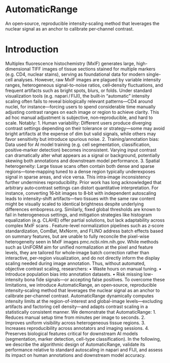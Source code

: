 # AutomaticRange
An open‑source, reproducible intensity‑scaling method that leverages the nuclear signal as an anchor to calibrate per‑channel contrast. 

# Introduction
Multiplex fluorescence histochemistry (MxIF) generates large, high-dimensional TIFF images of tissue sections stained for multiple markers (e.g. CD4, nuclear stains), serving as foundational data for modern single-cell analyses. However, raw MxIF images are plagued by variable intensity ranges, heterogeneous signal-to-noise ratios, cell‑density fluctuations, and frequent artifacts such as bright spots, blurs, or folds. Under standard visualization tools (e.g. napari / FIJI), the built‑in “automatic” intensity scaling often fails to reveal biologically relevant patterns—CD4 around nuclei, for instance—forcing users to spend considerable time manually adjusting contrast ranges on each image or region to achieve clarity.
This ad hoc manual adjustment is subjective, non‑reproducible, and hard to scale. Notably:
    1. Human variability: Different users produce diverging contrast settings depending on their tolerance or strategy—some may avoid bright artifacts at the expense of dim but valid signals, while others may favor sensitivity but introduce spurious noise.
    2. Training/annotation bias: Data used for AI model training (e.g. cell segmentation, classification, positive‑marker detection) becomes inconsistent. Varying input contrast can dramatically alter what appears as a signal or background, potentially skewing both annotations and downstream model performance.
    3. Spatial heterogeneity: Large tissue scans often contain both dense and sparse regions—tone‑mapping tuned to a dense region typically underexposes signal in sparse areas, and vice versa. This intra‑image inconsistency further undermines reproducibility.	
Prior work has long acknowledged that arbitrary auto‑contrast settings can distort quantitative interpretation. For instance, converting 16‑bit images to 8‑bit with independent autoscaling leads to intensity-shift artifacts—two tissues with the same raw content might be visually scaled to identical brightness despite underlying differences embopress.org. Similarly, fixed global thresholds are known to fail in heterogeneous settings, and mitigation strategies like histogram equalization (e.g. CLAHE) offer partial solutions, but lack adaptability across complex MxIF scans .
Feature-level normalization pipelines such as z‑score standardization, ComBat, MxNorm, and FLINO address batch effects based on summary features, but are unable to fully reconcile the pixel-wise heterogeneity seen in MxIF images pmc.ncbi.nlm.nih.gov. While methods such as UniFORM aim for unified normalization at the pixel and feature levels, they are tailored for whole‑image batch correction rather than interactive, per-region visualization, and do not directly inform the display scaling needed during image annotation.
Thus, without automated, objective contrast scaling, researchers:
    • Waste hours on manual tuning.
    • Introduce population bias into annotation datasets.
    • Risk missing low-intensity bona fide signals—or accepting false positives.
To overcome these limitations, we introduce AutomaticRange, an open‑source, reproducible intensity‑scaling method that leverages the nuclear signal as an anchor to calibrate per‑channel contrast. AutomaticRange dynamically computes intensity limits at the region-of-interest and global-image levels—excluding artifacts and factoring cell density—and adapts contrast scaling in a statistically consistent manner. We demonstrate that AutomaticRange:
    1. Reduces manual setup time from minutes per image to seconds.
    2. Improves uniform visibility across heterogeneous tissue regions.
    3. Increases reproducibility across annotators and imaging sessions.
    4. Preserves biological features critical for downstream AI models (segmentation, marker detection, cell-type classification).
In the following, we describe the algorithmic design of AutomaticRange, validate its performance relative to standard autoscaling in napari and FIJI, and assess its impact on human annotations and downstream model accuracy.


